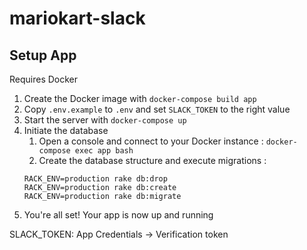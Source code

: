 # mariokart-slack

## Setup App

Requires Docker

1. Create the Docker image with `docker-compose build app`
1. Copy `.env.example` to `.env` and set `SLACK_TOKEN` to the right value
1. Start the server with `docker-compose up`
1. Initiate the database
   1. Open a console and connect to your Docker instance : 
     `docker-compose exec app bash`
   1. Create the database structure and execute migrations :
     ```shell
     RACK_ENV=production rake db:drop
     RACK_ENV=production rake db:create
     RACK_ENV=production rake db:migrate
     ```
1. You're all set! Your app is now up and running

SLACK_TOKEN: App Credentials -> Verification token
